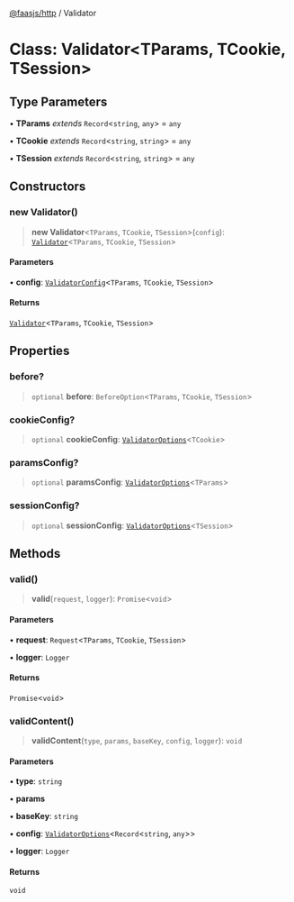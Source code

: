 [@faasjs/http](../README.md) / Validator

# Class: Validator\<TParams, TCookie, TSession\>

## Type Parameters

• **TParams** *extends* `Record`\<`string`, `any`\> = `any`

• **TCookie** *extends* `Record`\<`string`, `string`\> = `any`

• **TSession** *extends* `Record`\<`string`, `string`\> = `any`

## Constructors

### new Validator()

> **new Validator**\<`TParams`, `TCookie`, `TSession`\>(`config`): [`Validator`](Validator.md)\<`TParams`, `TCookie`, `TSession`\>

#### Parameters

• **config**: [`ValidatorConfig`](../type-aliases/ValidatorConfig.md)\<`TParams`, `TCookie`, `TSession`\>

#### Returns

[`Validator`](Validator.md)\<`TParams`, `TCookie`, `TSession`\>

## Properties

### before?

> `optional` **before**: `BeforeOption`\<`TParams`, `TCookie`, `TSession`\>

### cookieConfig?

> `optional` **cookieConfig**: [`ValidatorOptions`](../type-aliases/ValidatorOptions.md)\<`TCookie`\>

### paramsConfig?

> `optional` **paramsConfig**: [`ValidatorOptions`](../type-aliases/ValidatorOptions.md)\<`TParams`\>

### sessionConfig?

> `optional` **sessionConfig**: [`ValidatorOptions`](../type-aliases/ValidatorOptions.md)\<`TSession`\>

## Methods

### valid()

> **valid**(`request`, `logger`): `Promise`\<`void`\>

#### Parameters

• **request**: `Request`\<`TParams`, `TCookie`, `TSession`\>

• **logger**: `Logger`

#### Returns

`Promise`\<`void`\>

### validContent()

> **validContent**(`type`, `params`, `baseKey`, `config`, `logger`): `void`

#### Parameters

• **type**: `string`

• **params**

• **baseKey**: `string`

• **config**: [`ValidatorOptions`](../type-aliases/ValidatorOptions.md)\<`Record`\<`string`, `any`\>\>

• **logger**: `Logger`

#### Returns

`void`
